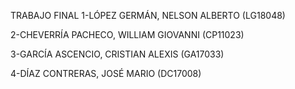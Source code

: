 TRABAJO FINAL
1-LÓPEZ GERMÁN, NELSON ALBERTO (LG18048)

2-CHEVERRÍA PACHECO, WILLIAM GIOVANNI (CP11023)

3-GARCÍA ASCENCIO, CRISTIAN ALEXIS (GA17033)

4-DÍAZ CONTRERAS, JOSÉ MARIO (DC17008)

